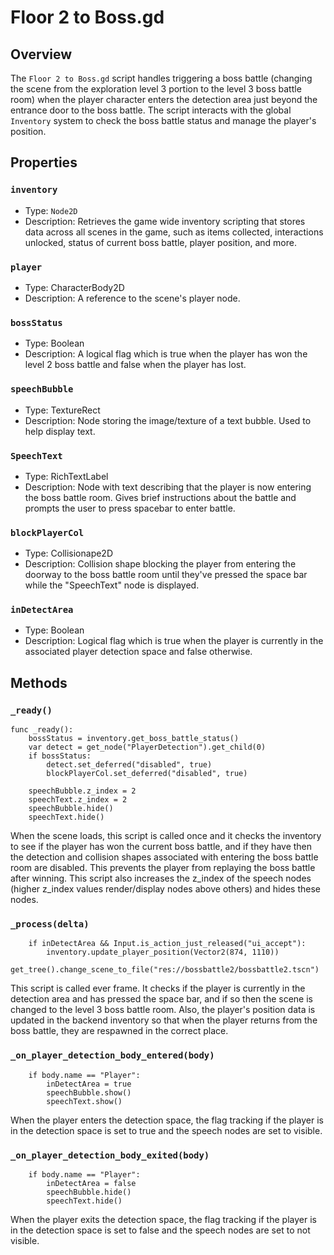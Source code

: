 # Floor 2 to Boss.gd

## Overview

The `Floor 2 to Boss.gd` script handles triggering a boss battle (changing the scene from the exploration level 3 portion to the level 3 boss battle room) when the player character enters the detection area just beyond the entrance door to the boss battle. The script interacts with the global `Inventory` system to check the boss battle status and manage the player's position.

## Properties

### `inventory`

- Type: `Node2D`
- Description: Retrieves the game wide inventory scripting that stores data across all scenes in the game, such as items collected, interactions unlocked, status of current boss battle, player position, and more.

### `player`

- Type: CharacterBody2D
- Description: A reference to the scene's player node.

### `bossStatus`

- Type: Boolean
- Description: A logical flag which is true when the player has won the level 2 boss battle and false when the player has lost.

### `speechBubble`

- Type: TextureRect
- Description: Node storing the image/texture of a text bubble. Used to help display text.

### `SpeechText`

- Type: RichTextLabel
- Description: Node with text describing that the player is now entering the boss battle room. Gives brief instructions about the battle and prompts the user to press spacebar to enter battle.

### `blockPlayerCol`

- Type: Collisionape2D
- Description: Collision shape blocking the player from entering the doorway to the boss battle room until they've pressed the space bar while the "SpeechText" node is displayed.

### `inDetectArea`

- Type: Boolean
- Description: Logical flag which is true when the player is currently in the associated player detection space and false otherwise. 

## Methods

### `_ready()`

```gdscript
func _ready():
	bossStatus = inventory.get_boss_battle_status()
	var detect = get_node("PlayerDetection").get_child(0)
	if bossStatus:
		detect.set_deferred("disabled", true)
		blockPlayerCol.set_deferred("disabled", true)
	
	speechBubble.z_index = 2
	speechText.z_index = 2
	speechBubble.hide()
	speechText.hide()
```
When the scene loads, this script is called once and it checks the inventory to see if the player has won the current boss battle, and if they have then the detection and collision shapes associated with entering the boss battle room are disabled. This prevents the player from replaying the boss battle after winning. This script also increases the z_index of the speech nodes (higher z_index values render/display nodes above others) and hides these nodes.

### `_process(delta)`

```func _process(delta):
	if inDetectArea && Input.is_action_just_released("ui_accept"):
		inventory.update_player_position(Vector2(874, 1110))
		get_tree().change_scene_to_file("res://bossbattle2/bossbattle2.tscn")
```
This script is called ever frame. It checks if the player is currently in the detection area and has pressed the space bar, and if so then the scene is changed to the level 3 boss battle room. Also, the player's position data is updated in the backend inventory so that when the player returns from the boss battle, they are respawned in the correct place.

### `_on_player_detection_body_entered(body)`

```func _on_player_detection_body_entered(body):
	if body.name == "Player":
		inDetectArea = true
		speechBubble.show()
		speechText.show()
```
When the player enters the detection space, the flag tracking if the player is in the detection space is set to true and the speech nodes are set to visible. 

### `_on_player_detection_body_exited(body)`

```func _on_player_detection_body_exited(body):
	if body.name == "Player":
		inDetectArea = false
		speechBubble.hide()
		speechText.hide()
```
When the player exits the detection space, the flag tracking if the player is in the detection space is set to false and the speech nodes are set to not visible. 